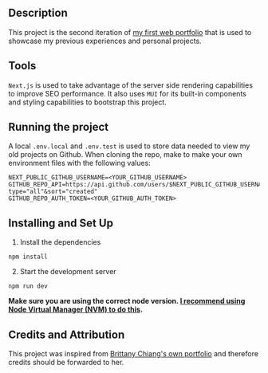 ## Description
This project is the second iteration of [my first web portfolio](https://github.com/chrisoChen/portfolioV1) that is used to showcase my previous experiences and personal projects.

## Tools
`Next.js` is used to take advantage of the server side rendering capabilities to improve SEO performance. It also uses `MUI` for its built-in components and styling capabilities to bootstrap this project.

## Running the project
A local `.env.local` and `.env.test` is used to store data needed to view my old projects on Github. When cloning the repo, make to make your own environment files with the following values:
```
NEXT_PUBLIC_GITHUB_USERNAME=<YOUR_GITHUB_USERNAME>
GITHUB_REPO_API=https://api.github.com/users/$NEXT_PUBLIC_GITHUB_USERNAME/repos?type="all"&sort="created"
GITHUB_REPO_AUTH_TOKEN=<YOUR_GITHUB_AUTH_TOKEN>
```

## Installing and Set Up
1. Install the dependencies
```
npm install 
```

2. Start the development server
```
npm run dev
```
__Make sure you are using the correct node version. [I recommend using Node Virtual Manager (NVM) to do this](https://github.com/nvm-sh/nvm).__

## Credits and Attribution
This project was inspired from [Brittany Chiang's own portfolio](https://brittanychiang.com/) and therefore credits should be forwarded to her. 
